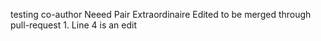 testing co-author
Neeed Pair Extraordinaire
Edited to be merged through pull-request 1.
Line 4 is an edit
